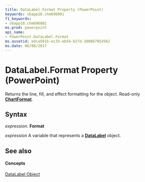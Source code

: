 ```yaml
---
title: DataLabel.Format Property (PowerPoint)
keywords: vbapp10.chm696001
f1_keywords:
- vbapp10.chm696001
ms.prod: powerpoint
api_name:
- PowerPoint.DataLabel.Format
ms.assetid: edca501b-ec33-eb54-b27d-380867854562
ms.date: 06/08/2017
---
```



# DataLabel.Format Property (PowerPoint)

Returns the line, fill, and effect formatting for the object. Read-only  **[ChartFormat](PowerPoint.ChartFormat.md)**.


## Syntax

 _expression_. **Format**

 _expression_ A variable that represents a **[DataLabel](PowerPoint.DataLabel.md)** object.


## See also


#### Concepts


[DataLabel Object](PowerPoint.DataLabel.md)

